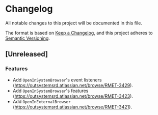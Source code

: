 # Changelog
All notable changes to this project will be documented in this file.

The format is based on [Keep a Changelog](https://keepachangelog.com/en/1.0.0/),
and this project adheres to [Semantic Versioning](https://semver.org/spec/v2.0.0.html).

## [Unreleased]

### Features
- Add `OpenInSystemBrowser`'s event listeners (https://outsystemsrd.atlassian.net/browse/RMET-3429).
- Add `OpenInSystemBrowser`'s features (https://outsystemsrd.atlassian.net/browse/RMET-3423).
- Add `OpenInExternalBrowser` (https://outsystemsrd.atlassian.net/browse/RMET-3421).